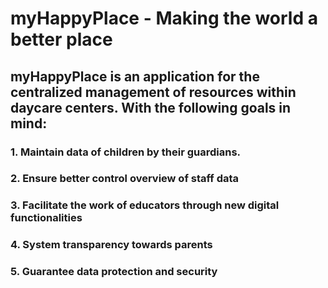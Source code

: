 # myHappyPlace - Making the world a better place

## myHappyPlace is an application for the centralized management of resources within daycare centers. With the following goals in mind:
### 1. Maintain data of children by their guardians.
### 2. Ensure better control overview of staff data
### 3. Facilitate the work of educators through new digital functionalities
### 4. System transparency towards parents
### 5. Guarantee data protection and security


